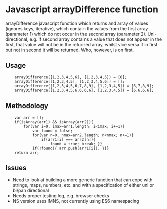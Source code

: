 # Javascript arrayDifference function
arrayDifference javascript function which returns and array of values (ignores keys, iterative), which contain the values from the first array (parameter 1) which do not occur in the second array (parameter 2). Uni-directional, e.g. if second array contains a value that does not appear in the first, that value will not be in the returned array, whilst vice versa if in first but not in second it will be returned. Who, however, is on first.
## Usage
```
    arrayDifference([1,2,3,4,5,6], [1,2,3,4,5]) = [6];
    arrayDifference([1,2,3,4,5], [1,2,3,4,5,6]) = [];
    arrayDifference([1,2,3,4,5,6,7,8,9], [1,2,3,4,5]) = [6,7,8,9];
    arrayDifference([1,2,3,4,5,6,6,6,6], [1,2,3,4,5]) = [6,6,6,6];
```

## Methodology
```
    var arr = [];
    if(isArray(arr1) && isArray(arr2)){
        for(var i=0, imax=arr1.length; i<imax; i+=1){
            var found = false;
            for(var n=0, nmax=arr2.length; n<nmax; n+=1){
                if(arr1[i] === arr2[n]){
                    found = true; break; }}
            if(!found){ arr.push(arr1[i]); }}}
    return arr;
```

## Issues

* Need to look at building a more generic function that can cope with strings, maps, numbers, etc. and with a specification of either uni or bi/pan directional
* Needs proper testing log, e.g. browser checks
* NS version uses IMNS, not currently using ES6 namespacing
